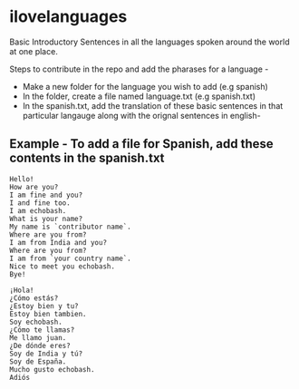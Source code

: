 # ilovelanguages
Basic Introductory Sentences in all the languages spoken around the world at one place.

Steps to contribute in the repo and add the pharases for a language -

- Make a new folder for the language you wish to add (e.g spanish) 
- In the folder, create a file named language.txt (e.g spanish.txt)
- In the spanish.txt, add the translation of these basic sentences in that particular langauge along with the orignal sentences in english-

## Example - To add a file for Spanish, add these contents in the spanish.txt

    Hello!
    How are you?
    I am fine and you?
    I and fine too. 
    I am echobash.
    What is your name? 
    My name is `contributor name`. 
    Where are you from?
    I am from India and you?
    Where are you from? 
    I am from `your country name`.
    Nice to meet you echobash.
    Bye!

    ¡Hola!
    ¿Cómo estás?
    ¿Estoy bien y tu?
    Estoy bien tambien.
    Soy echobash.
    ¿Cómo te llamas?
    Me llamo juan.
    ¿De dónde eres?
    Soy de India y tú?
    Soy de España.
    Mucho gusto echobash.
    Adiós

